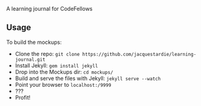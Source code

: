 A learning journal for CodeFellows

## Usage

To build the mockups:

- Clone the repo: `git clone https://github.com/jacquestardie/learning-journal.git`
- Install Jekyll: `gem install jekyll`
- Drop into the Mockups dir: `cd mockups/`
- Build and serve the files with Jekyll: `jekyll serve --watch`
- Point your browser to `localhost:/9999`
- ???
- Profit!

